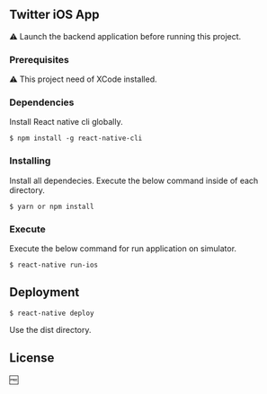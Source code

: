 ## Twitter iOS App

:warning: Launch the backend application before running this project.

### Prerequisites

:warning: This project need of XCode installed.

### Dependencies

Install React native cli globally.

```
$ npm install -g react-native-cli
```

### Installing

Install all dependecies. Execute the below command inside of each directory.

```
$ yarn or npm install

```

### Execute

Execute the below command for run application on simulator.

```
$ react-native run-ios
```

## Deployment

```
$ react-native deploy

```

Use the dist directory.

## License

:free:
